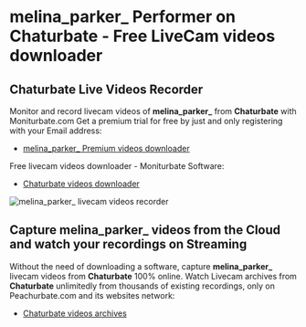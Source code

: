 # melina_parker_ Performer on Chaturbate - Free LiveCam videos downloader

## Chaturbate Live Videos Recorder

Monitor and record livecam videos of **melina_parker_** from **Chaturbate** with Moniturbate.com
Get a premium trial for free by just and only registering with your Email address:
* [melina_parker_ Premium videos downloader](https://moniturbate.com/request-demo-licence-key.html)

Free livecam videos downloader - Moniturbate Software:
* [Chaturbate videos downloader](https://moniturbate.com/moniturbate-download-software.html)

![melina_parker_ livecam videos recorder](https://peachurnet.com/templates/moniturbate-software.png)


## Capture melina_parker_ videos from the Cloud and watch your recordings on Streaming

Without the need of downloading a software, capture **melina_parker_** livecam videos from **Chaturbate** 100% online.
Watch Livecam archives from **Chaturbate** unlimitedly from thousands of existing recordings, only on Peachurbate.com and its websites network:
* [Chaturbate videos archives](https://peachurnet.com/)